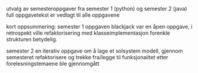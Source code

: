 utvalg av semesteroppgaver fra semester 1 (python) og semester 2 (java)
full oppgavetekst er vedlagt til alle oppgavene

kort oppsummering:
  semester 1
    oppgaven blackjack var en åpen oppgave, i retrospekt ville refaktorisering med klasseimplementasjon forenkle strukturen betydelig. 
  
  semester 2
    en iterativ oppgave om å lage et solsystem modell, gjennom semesteret refaktorisere og trekke fra/legge til funksjonalitet etter forelesningstemaene ble gjennomgått  
